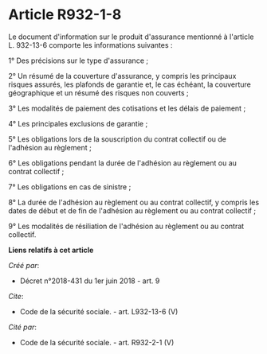 # Article R932-1-8

Le document d'information sur le produit d'assurance mentionné à l'article L. 932-13-6 comporte les informations suivantes : 

1° Des précisions sur le type d'assurance ; 

2° Un résumé de la couverture d'assurance, y compris les principaux risques assurés, les plafonds de garantie et, le cas
échéant, la couverture géographique et un résumé des risques non couverts ; 

3° Les modalités de paiement des cotisations et les délais de paiement ; 

4° Les principales exclusions de garantie ; 

5° Les obligations lors de la souscription du contrat collectif ou de l'adhésion au règlement ; 

6° Les obligations pendant la durée de l'adhésion au règlement ou au contrat collectif ; 

7° Les obligations en cas de sinistre ; 

8° La durée de l'adhésion au règlement ou au contrat collectif, y compris les dates de début et de fin de l'adhésion au
règlement ou au contrat collectif ; 

9° Les modalités de résiliation de l'adhésion au règlement ou au contrat collectif.

**Liens relatifs à cet article**

_Créé par_:

  - Décret n°2018-431 du 1er juin 2018 - art. 9

_Cite_:

  - Code de la sécurité sociale. - art. L932-13-6 (V)

_Cité par_:

  - Code de la sécurité sociale. - art. R932-2-1 (V)
